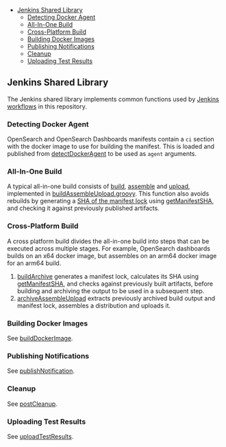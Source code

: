 - [Jenkins Shared Library](#jenkins-shared-library)
  - [Detecting Docker Agent](#detecting-docker-agent)
  - [All-In-One Build](#all-in-one-build)
  - [Cross-Platform Build](#cross-platform-build)
  - [Building Docker Images](#building-docker-images)
  - [Publishing Notifications](#publishing-notifications)
  - [Cleanup](#cleanup)
  - [Uploading Test Results](#uploading-test-results)

## Jenkins Shared Library

The Jenkins shared library implements common functions used by [Jenkins workflows](../jenkins) in this repository.

### Detecting Docker Agent

OpenSearch and OpenSearch Dashboards manifests contain a `ci` section with the docker image to use for building the manifest. This is loaded and published from [detectDockerAgent](./detectDockerAgent.groovy) to be used as `agent` arguments.

### All-In-One Build

A typical all-in-one build consists of [build](./buildManifest.groovy), [assemble](./assembleManifest.groovy) and [upload](./uploadArtifacts.groovy), implemented in [buildAssembleUpload.groovy](./buildAssembleUpload.groovy). This function also avoids rebuilds by generating a [SHA of the manifest lock](../README#avoiding-rebuilds) using [getManifestSHA](./getManifestSHA.groovy), and checking it against previously published artifacts.  

### Cross-Platform Build

A cross platform build divides the all-in-one build into steps that can be executed across multiple stages. For example, OpenSearch dashboards builds on an x64 docker image, but assembles on an arm64 docker image for an arm64 build.  

1. [buildArchive](./buildArchive.groovy) generates a manifest lock, calculates its SHA using [getManifestSHA](./getManifestSHA.groovy), and checks against previously built artifacts, before building and archiving the output to be used in a subsequent step. 
2. [archiveAssembleUpload](./archiveAssembleUpload.groovy) extracts previously archived build output and manifest lock, assembles a distribution and uploads it. 

### Building Docker Images

See [buildDockerImage](./buildDockerImage.groovy).

### Publishing Notifications

See [publishNotification](./publishNotification.groovy).

### Cleanup 

See [postCleanup](./postCleanup.groovy).

### Uploading Test Results

See [uploadTestResults](./uploadTestResults.groovy).
